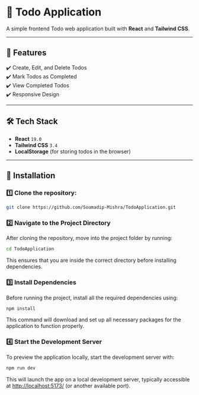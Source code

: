 # 📝 Todo Application

A simple frontend Todo web application built with **React** and **Tailwind CSS**.

---

## 📌 Features

✔️ Create, Edit, and Delete Todos  
✔️ Mark Todos as Completed  
✔️ View Completed Todos  
✔️ Responsive Design  

---

## 🛠 Tech Stack

- **React** `19.0`
- **Tailwind CSS** `3.4`
- **LocalStorage** (for storing todos in the browser)

---

## 🚀 Installation

### 1️⃣ Clone the repository:
```sh
git clone https://github.com/Soumadip-Mishra/TodoApplication.git
```

### 2️⃣ Navigate to the Project Directory
After cloning the repository, move into the project folder by running:

```sh
cd TodoApplication
```
This ensures that you are inside the correct directory before installing dependencies.

### 3️⃣ Install Dependencies
Before running the project, install all the required dependencies using:

```sh
npm install
```
This command will download and set up all necessary packages for the application to function properly.

### 4️⃣ Start the Development Server
To preview the application locally, start the development server with:

```sh
npm run dev
```
This will launch the app on a local development server, typically accessible at [http://localhost:5173/](http://localhost:5173/) (or another available port).
